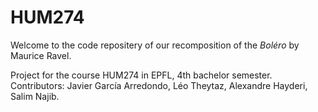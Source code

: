 # HUM274

Welcome to the code repositery of our recomposition of the *Boléro* by Maurice Ravel.

Project for the course HUM274 in EPFL, 4th bachelor semester. Contributors: Javier García Arredondo, Léo Theytaz, Alexandre Hayderi, Salim Najib.
